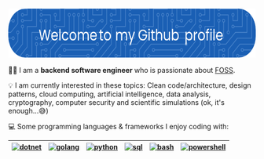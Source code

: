<div align="center">
  
[<img src="./github-header-image.png" alt="header" height = 100 width = 700 />](https://dotnet.microsoft.com/en-us/)

</div>

👨‍💻 I am a **backend software engineer** who is passionate about [FOSS](https://en.wikipedia.org/wiki/Free_and_open-source_software). 
  
💡 I am currently interested in these topics: Clean code/architecture, design patterns, cloud computing, artificial intelligence, data analysis, cryptography, computer security and scientific simulations (ok, it's enough...😅)

💻 Some programming languages & frameworks I enjoy coding with:  
  
<div align="center">
 
| [<img src="https://upload.wikimedia.org/wikipedia/commons/7/7d/Microsoft_.NET_logo.svg" alt="dotnet" height = 50 width = 50 />](https://dotnet.microsoft.com/en-us/) | [<img src="https://upload.wikimedia.org/wikipedia/commons/0/05/Go_Logo_Blue.svg" alt="golang" height = 50 width = 50 />](https://go.dev/) | [<img src="https://upload.wikimedia.org/wikipedia/commons/c/c3/Python-logo-notext.svg" alt="python" height = 50 width = 50 />](https://python.org/)  | [<img src="https://upload.wikimedia.org/wikipedia/commons/8/87/Sql_data_base_with_logo.png" alt="sql" height = 50 width = 100/>](https://en.wikipedia.org/wiki/SQL)  | [<img src="https://upload.wikimedia.org/wikipedia/commons/4/4b/Bash_Logo_Colored.svg" alt="bash" height = 50 width = 50/>](https://en.wikipedia.org/wiki/Bash_(Unix_shell))  | [<img src="https://upload.wikimedia.org/wikipedia/commons/a/af/PowerShell_Core_6.0_icon.png" alt="powershell" height = 50 width = 50/>](https://learn.microsoft.com/en-us/powershell/) |
|---|---|---|---|---|---|

</div>


